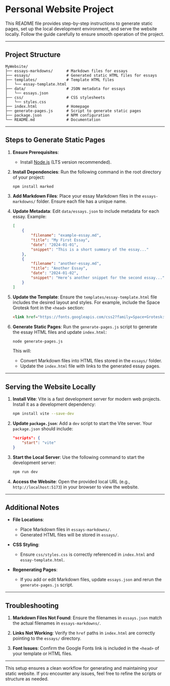 # Personal Website Project

This README file provides step-by-step instructions to generate static pages, set up the local development environment, and serve the website locally. Follow the guide carefully to ensure smooth operation of the project.

---

## **Project Structure**

```
MyWebsite/
├── essays-markdowns/      # Markdown files for essays
├── essays/                # Generated static HTML files for essays
├── templates/             # Template HTML files
│   └── essay-template.html
├── data/                  # JSON metadata for essays
│   └── essays.json
├── css/                   # CSS stylesheets
│   └── styles.css
├── index.html             # Homepage
├── generate-pages.js      # Script to generate static pages
├── package.json           # NPM configuration
└── README.md              # Documentation
```

---

## **Steps to Generate Static Pages**

1. **Ensure Prerequisites**:
    - Install [Node.js](https://nodejs.org/) (LTS version recommended).

2. **Install Dependencies**:
   Run the following command in the root directory of your project:
   ```bash
   npm install marked
   ```

3. **Add Markdown Files**:
   Place your essay Markdown files in the `essays-markdowns/` folder. Ensure each file has a unique name.

4. **Update Metadata**:
   Edit `data/essays.json` to include metadata for each essay. Example:
   ```json
   [
       {
           "filename": "example-essay.md",
           "title": "My First Essay",
           "date": "2024-01-01",
           "snippet": "This is a short summary of the essay..."
       },
       {
           "filename": "another-essay.md",
           "title": "Another Essay",
           "date": "2024-01-02",
           "snippet": "Here’s another snippet for the second essay..."
       }
   ]
   ```

5. **Update the Template**:
   Ensure the `templates/essay-template.html` file includes the desired layout and styles. For example, include the Space Grotesk font in the `<head>` section:
   ```html
   <link href="https://fonts.googleapis.com/css2?family=Space+Grotesk:wght@400;500;700&display=swap" rel="stylesheet">
   ```

6. **Generate Static Pages**:
   Run the `generate-pages.js` script to generate the essay HTML files and update `index.html`:
   ```bash
   node generate-pages.js
   ```
   This will:
    - Convert Markdown files into HTML files stored in the `essays/` folder.
    - Update the `index.html` file with links to the generated essay pages.

---

## **Serving the Website Locally**

1. **Install Vite**:
   Vite is a fast development server for modern web projects. Install it as a development dependency:
   ```bash
   npm install vite --save-dev
   ```

2. **Update `package.json`**:
   Add a `dev` script to start the Vite server. Your `package.json` should include:
   ```json
   "scripts": {
       "start": "vite"
   }
   ```

3. **Start the Local Server**:
   Use the following command to start the development server:
   ```bash
   npm run dev
   ```

4. **Access the Website**:
   Open the provided local URL (e.g., `http://localhost:5173`) in your browser to view the website.

---

## **Additional Notes**

- **File Locations**:
    - Place Markdown files in `essays-markdowns/`.
    - Generated HTML files will be stored in `essays/`.

- **CSS Styling**:
    - Ensure `css/styles.css` is correctly referenced in `index.html` and `essay-template.html`.

- **Regenerating Pages**:
    - If you add or edit Markdown files, update `essays.json` and rerun the `generate-pages.js` script.

---

## **Troubleshooting**

1. **Markdown Files Not Found**:
   Ensure the filenames in `essays.json` match the actual filenames in `essays-markdowns/`.

2. **Links Not Working**:
   Verify the `href` paths in `index.html` are correctly pointing to the `essays/` directory.

3. **Font Issues**:
   Confirm the Google Fonts link is included in the `<head>` of your template or HTML files.

---

This setup ensures a clean workflow for generating and maintaining your static website. If you encounter any issues, feel free to refine the scripts or structure as needed.

